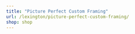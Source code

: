 ```yaml
---
title: "Picture Perfect Custom Framing"
url: /lexington/picture-perfect-custom-framing/
shop: shop
---
```

